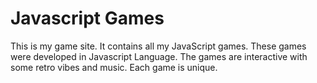 # Javascript Games
This is my game site. It contains all my JavaScript games. These games were developed in Javascript Language. The games are interactive with some retro vibes and music. Each game is unique.